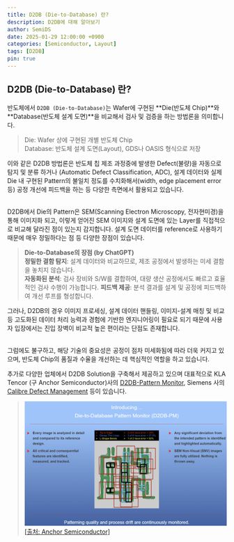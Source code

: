 ```yaml
---
title: D2DB (Die-to-Database) 란?
description: D2DB에 대해 알아보기
author: SemiDS
date: 2025-01-29 12:00:00 +0900
categories: [Semiconductor, Layout]
tags: [D2DB]
pin: true
---
```


## D2DB (Die-to-Database) 란?
반도체에서 `D2DB (Die-to-Database)`는 Wafer에 구현된 **Die(반도체 Chip)**와 **Database(반도체 설계 도면)**을 비교해서 검사 및 검증을 하는 방법론을 의미합니다.

>Die: Wafer 상에 구현된 개별 반도체 Chip  
>Database: 반도체 설계 도면(Layout), GDS나 OASIS 형식으로 저장

이와 같은 D2DB 방법론은 반도체 칩 제조 과정중에 발생한 Defect(불량)을 자동으로 탐지 및 분류 하거나 (Automatic Defect Classification, ADC), 설계 데이터와 실제 Die 내 구현된 Pattern의 불일치 정도를 수치화해서(width, edge placement error 등) 공정 개선에 피드백을 하는 등 다양한 측면에서 활용되고 있습니다.  

<br>
D2DB에서 Die의 Pattern은 SEM(Scanning Electron Microscopy, 전자현미경)을 통해 이미지화 되고, 이렇게 얻어진 SEM 이미지와 설계 도면에 있는 Layer를 직접적으로 비교해 달라진 점이 있는지 감지합니다. 설계 도면 데이터를 reference로 사용하기 때문에 매우 정밀하다는 점 등 다양한 장점이 있습니다.

>**Die-to-Database의 장점 (by ChatGPT)**  
>**정밀한 결함 탐지**: 설계 데이터와 비교하므로, 제조 공정에서 발생하는 미세 결함을 놓치지 않습니다.  
>**자동화된 분석**: 검사 장비와 S/W를 결합하여, 대량 생산 공정에서도 빠르고 효율적인 검사 수행이 가능합니다. 
>**피드백 제공**: 분석 결과를 설계 및 공정에 피드백하여 개선 루프를 형성합니다.  

그러나, D2DB의 경우 이미지 프로세싱, 설계 데이터 핸들링, 이미지-설계 매칭 및 비교 등 고도화된 데이터 처리 능력과 경험에 기반한 엔지니어링이 필요로 되기 때문에 사용자 입장에서는 진입 장벽이 비교적 높은 편이라는 단점도 존재합니다.   

<br>
그럼에도 불구하고, 해당 기술의 중요성은 공정이 점차 미세화됨에 따라 더욱 커지고 있으며, 반도체 Chip의 품질과 수율을 개선하는 데 핵심적인 역할을 하고 있습니다.

추가로 다양한 업체에서 D2DB Solution을 구축해서 제공하고 있으며 대표적으로 KLA Tencor (구 Anchor Semiconductor)사의 [D2DB-Pattern Monitor](https://anchorsemi.com/Products/D2DB-PM/), Siemens 사의 [Calibre Defect Management](https://eda.sw.siemens.com/en-US/ic/calibre-manufacturing/fab-solutions/calibre-defect-management/) 등이 있습니다.

>![D2DB-PM](/assets/img/posting/2025-01-29-github-blog-2_1.png)
>[[출처: Anchor Semiconductor]](https://anchorsemi.com/Products/D2DB-PM/)